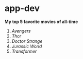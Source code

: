 # app-dev

**My top 5 favorite movies of all-time**

1. *Avengers*
2. *Thor*
3. *Doctor Strange*
4. *Jurassic World*
5. *Transformer*
